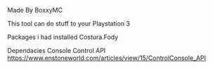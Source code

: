 Made By BoxxyMC

This tool can do stuff to your Playstation 3

Packages i had installed
Costura.Fody


Dependacies
Console Control API
https://www.enstoneworld.com/articles/view/15/ControlConsole_API

